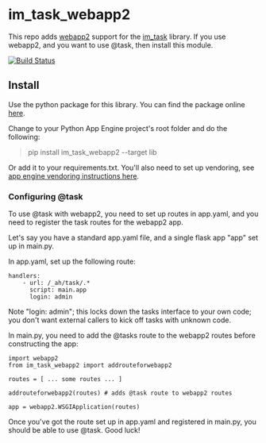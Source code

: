 # im_task_webapp2
This repo adds [webapp2](https://webapp2.readthedocs.io/en/latest/) support for the [im_task](https://github.com/emlynoregan/im_task) library. If you use webapp2, and you want to use @task, then install this module.

[![Build Status](https://travis-ci.org/emlynoregan/im_task_webapp2.svg?branch=master)](https://travis-ci.org/emlynoregan/im_task_webapp2)
 
## Install

Use the python package for this library. You can find the package online [here](https://pypi.python.org/pypi/im_task_webapp2).

Change to your Python App Engine project's root folder and do the following:

> pip install im_task_webapp2 --target lib

Or add it to your requirements.txt. You'll also need to set up vendoring, see [app engine vendoring instructions here](https://cloud.google.com/appengine/docs/python/tools/using-libraries-python-27).

### Configuring @task

To use @task with webapp2, you need to set up routes in app.yaml, and you need to register the task routes for the webapp2 app. 

Let's say you have a standard app.yaml file, and a single flask app "app" set up in main.py.

In app.yaml, set up the following route:

	handlers:
		- url: /_ah/task/.*
		  script: main.app
		  login: admin

Note "login: admin"; this locks down the tasks interface to your own code; you don't want external callers to kick off tasks with unknown code.

In main.py, you need to add the @tasks route to the webapp2 routes before constructing the app:

	import webapp2
	from im_task_webapp2 import addrouteforwebapp2

	routes = [ ... some routes ... ]
	
	addrouteforwebapp2(routes) # adds @task route to webapp2 routes
	
	app = webapp2.WSGIApplication(routes)

Once you've got the route set up in app.yaml and registered in main.py, you should be able to use @task. Good luck!	
